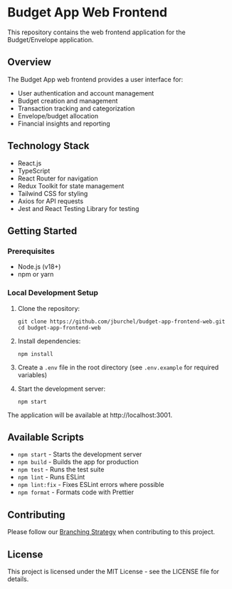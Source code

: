 # Budget App Web Frontend

This repository contains the web frontend application for the Budget/Envelope application.

## Overview

The Budget App web frontend provides a user interface for:
- User authentication and account management
- Budget creation and management
- Transaction tracking and categorization
- Envelope/budget allocation
- Financial insights and reporting

## Technology Stack

- React.js
- TypeScript
- React Router for navigation
- Redux Toolkit for state management
- Tailwind CSS for styling
- Axios for API requests
- Jest and React Testing Library for testing

## Getting Started

### Prerequisites

- Node.js (v18+)
- npm or yarn

### Local Development Setup

1. Clone the repository:
   ```
   git clone https://github.com/jburchel/budget-app-frontend-web.git
   cd budget-app-frontend-web
   ```

2. Install dependencies:
   ```
   npm install
   ```

3. Create a `.env` file in the root directory (see `.env.example` for required variables)

4. Start the development server:
   ```
   npm start
   ```

The application will be available at http://localhost:3001.

## Available Scripts

- `npm start` - Starts the development server
- `npm build` - Builds the app for production
- `npm test` - Runs the test suite
- `npm lint` - Runs ESLint
- `npm lint:fix` - Fixes ESLint errors where possible
- `npm format` - Formats code with Prettier

## Contributing

Please follow our [Branching Strategy](docs/BRANCHING_STRATEGY.md) when contributing to this project.

## License

This project is licensed under the MIT License - see the LICENSE file for details.